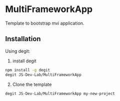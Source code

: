 # MultiFrameworkApp

Template to bootstrap mvi application.

## Installation

Using degit:

1. install degit

```bash
npm install -g degit
degit JS-Dev-Lab/MultiFrameworkApp
```

2. Clone the template

```bash
degit JS-Dev-Lab/MultiFrameworkApp my-new-project
```
